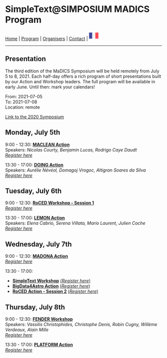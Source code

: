 
# SimpleText@SIMPOSIUM MADICS Program

[Home](https://simpletext-madics.github.io/2021/simposium-madics/en) | [Program](https://simpletext-madics.github.io/2021/simposium-madics/en/program) | [Organisers](https://simpletext-madics.github.io/2021/simposium-madics/en/organisers) | [Contact](https://simpletext-madics.github.io/2021/simposium-madics/en/contact) | [<img src="../FR.png" width="30">](https://simpletext-madics.github.io/2021/simposium-madics/fr/program)

---

## Presentation
The third edition of the MaDICS Symposium will be held remotely from July 5 to 8, 2021. Each half-day offers a rich program of short presentations built by our Action and Workshop leaders. The full program will be available in early June. Until then: mark your calendars!

From: 2021-07-05  
To: 2021-07-08  
Location: remote

[Link to the 2020 Symposium](https://www.madics.fr/event/titre1590987414-8992/)

## Monday, July 5th
9:00 - 12:30: **[MACLEAN Action](https://www.madics.fr/actions/maclean/)**   
Speakers: *Nicolas Courty, Benjamin Lucas, Rodrigo Caye Daudt*   
[*Register here*](https://www.madics.fr/manifestations/organisation/inscription/?manif=1617704707.3351&group=MACLEAN)

13:30 - 17:00: **[DOING Action](https://www.madics.fr/actions/doing/)**   
Speakers: *Aurélie Névéol, Domagoj Vrogoc, Altigran Soares da Silva*   
[*Register here*](https://www.madics.fr/manifestations/organisation/inscription/?manif=1617704707.3351&group=DOING)

## Tuesday, July 6th
9:00 - 12:30: **[RoCED Workshop - Session 1](https://www.madics.fr/ateliers/roced/)**   
[*Register here*](https://www.madics.fr/manifestations/organisation/inscription/?manif=1617704707.3351&group=RoCED)

13:30 - 17:00: **[LEMON Action](https://www.madics.fr/actions/lemon/)**   
Speakers: *Elena Cabrio, Serena Villata, Mario Laurent, Julien Coche*   
[*Register here*](https://www.madics.fr/manifestations/organisation/inscription/?manif=1617704707.3351&group=LEMON)

## Wednesday, July 7th
9:00 - 12:30: **[MADONA Action](https://www.madics.fr/actions/madona/)**   
[*Register here*](https://www.madics.fr/manifestations/organisation/inscription/?manif=1617704707.3351&group=MADONA)

13:30 - 17:00:
* **[SimpleText Workshop](https://www.madics.fr/ateliers/simpletext/)** [(*Register here*)](https://www.madics.fr/manifestations/organisation/inscription/?manif=1617704707.3351&group=SimpleText)
* **[BigData4Astro Action](https://www.madics.fr/actions/bigdata4astro/)** [(*Register here*)](https://www.madics.fr/manifestations/organisation/inscription/?manif=1617704707.3351&group=BigData4Astro)
* **[RoCED Action - Session 2](https://www.madics.fr/ateliers/RoCED/)** [(*Register here*)](https://www.madics.fr/manifestations/organisation/inscription/?manif=1617704707.3351&group=RoCED%202)

## Thursday, July 8th
9:00 - 12:30: **[FENDER Workshop](https://www.madics.fr/ateliers/fender/)**   
Speakers: *Vassilis Christophides, Christophe Denis, Robin Cugny, Willème Verdeaux, Alain Mille*   
[*Register here*](https://www.madics.fr/manifestations/organisation/inscription/?manif=1617704707.3351&group=FENDER)

13:30 - 17:00: **[PLATFORM Action](https://www.madics.fr/actions/platform/)**   
[*Register here*](https://www.madics.fr/manifestations/organisation/inscription/?manif=1617704707.3351&group=PLATFORM)
